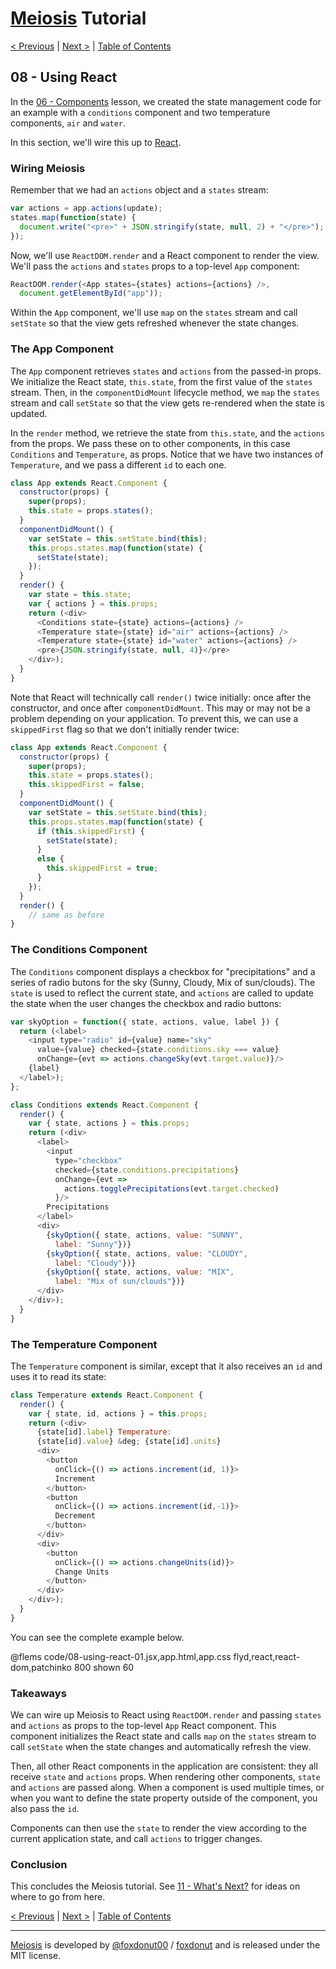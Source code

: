 # [Meiosis](https://meiosis.js.org) Tutorial

[< Previous](07-using-mithril.html) |
[Next >](09-using-preact.html) |
[Table of Contents](toc.html)

## 08 - Using React

In the [06 - Components](06-components.html) lesson, we created the state management
code for an example with a `conditions` component and two temperature components, `air` and
`water`.

In this section, we'll wire this up to [React](https://reactjs.org/).

### Wiring Meiosis

Remember that we had an `actions` object and a `states` stream:

```js
var actions = app.actions(update);
states.map(function(state) {
  document.write("<pre>" + JSON.stringify(state, null, 2) + "</pre>");
});
```

Now, we'll use `ReactDOM.render` and a React component to render the view. We'll pass the
`actions` and `states` props to a top-level `App` component:

```js
ReactDOM.render(<App states={states} actions={actions} />,
  document.getElementById("app"));
```

Within the `App` component, we'll use `map` on the `states` stream and call `setState` so
that the view gets refreshed whenever the state changes.

### The App Component

The `App` component retrieves `states` and `actions` from the passed-in props. We initialize
the React state, `this.state`, from the first value of the `states` stream. Then, in the
`componentDidMount` lifecycle method, we `map` the `states` stream and call `setState` so
that the view gets re-rendered when the state is updated.

In the `render` method, we retrieve the state from `this.state`, and the `actions` from the
props. We pass these on to other components, in this case `Conditions` and `Temperature`,
as props. Notice that we have two instances of `Temperature`, and we pass a different `id`
to each one.

```js
class App extends React.Component {
  constructor(props) {
    super(props);
    this.state = props.states();
  }
  componentDidMount() {
    var setState = this.setState.bind(this);
    this.props.states.map(function(state) {
      setState(state);
    });
  }
  render() {
    var state = this.state;
    var { actions } = this.props;
    return (<div>
      <Conditions state={state} actions={actions} />
      <Temperature state={state} id="air" actions={actions} />
      <Temperature state={state} id="water" actions={actions} />
      <pre>{JSON.stringify(state, null, 4)}</pre>
    </div>);
  }
}
```

Note that React will technically call `render()` twice initially: once after the constructor,
and once after `componentDidMount`. This may or may not be a problem depending on your
application. To prevent this, we can use a `skippedFirst` flag so that we don't initially
render twice:

```js
class App extends React.Component {
  constructor(props) {
    super(props);
    this.state = props.states();
    this.skippedFirst = false;
  }
  componentDidMount() {
    var setState = this.setState.bind(this);
    this.props.states.map(function(state) {
      if (this.skippedFirst) {
        setState(state);
      }
      else {
        this.skippedFirst = true;
      }
    });
  }
  render() {
    // same as before
}
```

### The Conditions Component

The `Conditions` component displays a checkbox for "precipitations" and a series of radio
butons for the sky (Sunny, Cloudy, Mix of sun/clouds). The `state` is used to reflect the
current state, and `actions` are called to update the state when the user changes the
checkbox and radio buttons:

```js
var skyOption = function({ state, actions, value, label }) {
  return (<label>
    <input type="radio" id={value} name="sky"
      value={value} checked={state.conditions.sky === value}
      onChange={evt => actions.changeSky(evt.target.value)}/>
    {label}
  </label>);
};

class Conditions extends React.Component {
  render() {
    var { state, actions } = this.props;
    return (<div>
      <label>
        <input
          type="checkbox"
          checked={state.conditions.precipitations}
          onChange={evt =>
            actions.togglePrecipitations(evt.target.checked)
          }/>
        Precipitations
      </label>
      <div>
        {skyOption({ state, actions, value: "SUNNY",
          label: "Sunny"})}
        {skyOption({ state, actions, value: "CLOUDY",
          label: "Cloudy"})}
        {skyOption({ state, actions, value: "MIX",
          label: "Mix of sun/clouds"})}
      </div>
    </div>);
  }
}
```

### The Temperature Component

The `Temperature` component is similar, except that it also receives an `id` and uses it to
read its state:

```js
class Temperature extends React.Component {
  render() {
    var { state, id, actions } = this.props;
    return (<div>
      {state[id].label} Temperature:
      {state[id].value} &deg; {state[id].units}
      <div>
        <button
          onClick={() => actions.increment(id, 1)}>
          Increment
        </button>
        <button
          onClick={() => actions.increment(id,-1)}>
          Decrement
        </button>
      </div>
      <div>
        <button
          onClick={() => actions.changeUnits(id)}>
          Change Units
        </button>
      </div>
    </div>);
  }
}
```

You can see the complete example below.

@flems code/08-using-react-01.jsx,app.html,app.css flyd,react,react-dom,patchinko 800 shown 60

### Takeaways

We can wire up Meiosis to React using `ReactDOM.render` and passing `states` and `actions` as
props to the top-level `App` React component. This component initializes the React state and
calls `map` on the `states` stream to call `setState` when the state changes and automatically
refresh the view.

Then, all other React components in the application are consistent: they all receive `state`
and `actions` props. When rendering other components, `state` and `actions` are passed along.
When a component is used multiple times, or when you want to define the state property outside of
the component, you also pass the `id`.

Components can then use the `state` to render the view according to the current application
state, and call `actions` to trigger changes.

### Conclusion

This concludes the Meiosis tutorial. See [11 - What's Next?](11-whats-next.html) for ideas on where
to go from here.

[< Previous](07-using-mithril.html) |
[Next >](09-using-preact.html) |
[Table of Contents](toc.html)

-----

[Meiosis](https://meiosis.js.org) is developed by [@foxdonut00](http://twitter.com/foxdonut00) / [foxdonut](https://github.com/foxdonut) and is released under the MIT license.

